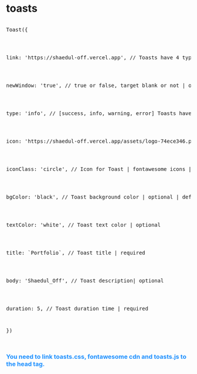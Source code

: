 # toasts
<pre>
<p>Toast({</p>
  <p>link: 'https://shaedul-off.vercel.app', // Toasts have 4 types | optional</p>
  <p>newWindow: 'true', // true or false, target blank or not | optional</p>
  <p>type: 'info', // [success, info, warning, error] Toasts have 4 types | optional</p>
  <p>icon: 'https://shaedul-off.vercel.app/assets/logo-74ece346.png', // Image link for toast Toast | optional</p>
  <p>iconClass: 'circle', // Icon for Toast | fontawesome icons | optional</p>
  <p>bgColor: 'black', // Toast background color | optional | default: white </p>
  <p>textColor: 'white', // Toast text color | optional</p>
  <p>title: `Portfolio`, // Toast title | required</p>
  <p>body: 'Shaedul_Off', // Toast description| optional</p>
  <p>duration: 5, // Toast duration time | required</p>
<p>})</p>
</pre>

<h3 style="color: dodgerblue">You need to link toasts.css, fontawesome cdn and toasts.js to the head tag.</h3>

<!-- 
<head>
  <link rel="stylesheet" href="./toasts.css">
  <script src="./toasts.js"></script>
</head>
-->
